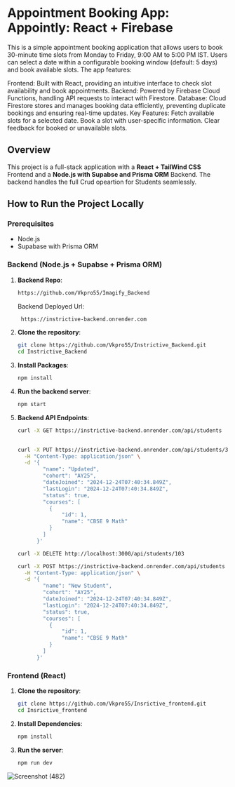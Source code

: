 # Appointment Booking App: Appointly: React + Firebase
This is a simple appointment booking application that allows users to book 30-minute time slots from Monday to Friday, 9:00 AM to 5:00 PM IST. Users can select a date within a configurable booking window (default: 5 days) and book available slots. The app features:

Frontend: Built with React, providing an intuitive interface to check slot availability and book appointments.
Backend: Powered by Firebase Cloud Functions, handling API requests to interact with Firestore.
Database: Cloud Firestore stores and manages booking data efficiently, preventing duplicate bookings and ensuring real-time updates.
Key Features:
Fetch available slots for a selected date.
Book a slot with user-specific information.
Clear feedback for booked or unavailable slots.

## Overview
This project is a full-stack application with a **React + TailWind CSS** Frontend and a **Node.js with Supabse and Prisma ORM** Backend. The backend handles the full Crud opeartion for Students seamlessly.


## How to Run the Project Locally

### Prerequisites
- Node.js 
- Supabase with Prisma ORM

### Backend (Node.js + Supabse + Prisma ORM)

1. **Backend Repo**:
   ```bash
   https://github.com/Vkpro55/Imagify_Backend
   ```
   Backend Deployed Url: 
   ```bash
    https://instrictive-backend.onrender.com
   ```

2. **Clone the repository**:
   ```bash
   git clone https://github.com/Vkpro55/Instrictive_Backend.git
   cd Instrictive_Backend
   ```
3. **Install Packages**:
   ```bash
   npm install
   ```
3. **Run the backend server**:
   ```bash
   npm start
   ```
4. **Backend API Endpoints**:
   ```bash
   curl -X GET https://instrictive-backend.onrender.com/api/students
    
   ```
   ```bash
   curl -X PUT https://instrictive-backend.onrender.com/api/students/3 \
     -H "Content-Type: application/json" \
     -d '{
           "name": "Updated",
           "cohort": "AY25",
           "dateJoined": "2024-12-24T07:40:34.849Z",
           "lastLogin": "2024-12-24T07:40:34.849Z",
           "status": true,
           "courses": [
             {
                 "id": 1,
                 "name": "CBSE 9 Math"
             }
           ]
         }'

   ```

   ```bash
   curl -X DELETE http://localhost:3000/api/students/103

   ```
   ```bash
   curl -X POST https://instrictive-backend.onrender.com/api/students \
     -H "Content-Type: application/json" \
     -d '{
           "name": "New Student",
           "cohort": "AY25",
           "dateJoined": "2024-12-24T07:40:34.849Z",
           "lastLogin": "2024-12-24T07:40:34.849Z",
           "status": true,
           "courses": [
             {
                 "id": 1,
                 "name": "CBSE 9 Math"
             }
           ]
         }'


   ```

### Frontend (React)
1. **Clone the repository**:
   ```bash
   git clone https://github.com/Vkpro55/Insrictive_frontend.git
   cd Insrictive_frontend
   ```

2. **Install Dependencies**:
   ```bash
   npm install
   ```

3. **Run the server**:
   ```bash
   npm run dev
   ```

![Screenshot (482)](https://github.com/user-attachments/assets/bc6806ae-4d85-4a28-91c4-071a9eec0e95)


   
